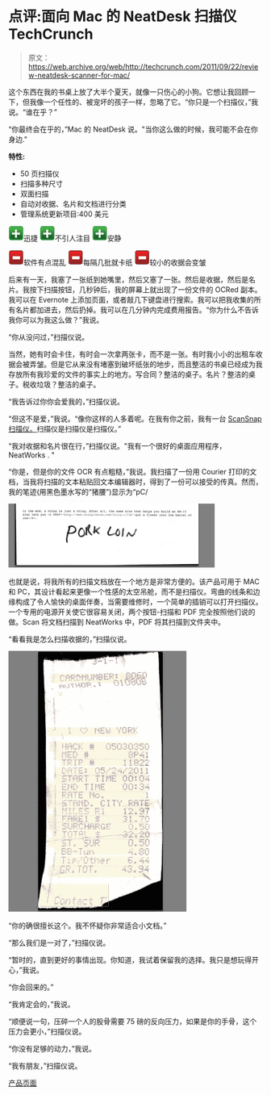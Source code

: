 # 点评:面向 Mac 的 NeatDesk 扫描仪 TechCrunch

> 原文：<https://web.archive.org/web/http://techcrunch.com/2011/09/22/review-neatdesk-scanner-for-mac/>

这个东西在我的书桌上放了大半个夏天，就像一只伤心的小狗。它想让我回顾一下，但我像一个任性的、被宠坏的孩子一样，忽略了它。“你只是一个扫描仪，”我说。“谁在乎？”

“你最终会在乎的，”Mac 的 NeatDesk 说。"当你这么做的时候，我可能不会在你身边."

**特性:**

*   50 页扫描仪
*   扫描多种尺寸
*   双面扫描
*   自动对收据、名片和文档进行分类
*   管理系统更新项目:400 美元

![](img/a4b42e166c2df6539186c537254ebad7.png)迅捷
![](img/a4b42e166c2df6539186c537254ebad7.png)不引人注目
![](img/a4b42e166c2df6539186c537254ebad7.png)安静

![](img/83fe1c21f0e7d75e37cb126fe48ca849.png)软件有点混乱
![](img/83fe1c21f0e7d75e37cb126fe48ca849.png)每隔几批就卡纸
![](img/83fe1c21f0e7d75e37cb126fe48ca849.png)较小的收据会变皱

后来有一天，我塞了一张纸到她嘴里，然后又塞了一张。然后是收据，然后是名片。我按下扫描按钮，几秒钟后，我的屏幕上就出现了一份文件的 OCRed 副本。我可以在 Evernote 上添加页面，或者敲几下键盘进行搜索。我可以把我收集的所有名片都加进去，然后扔掉。我可以在几分钟内完成费用报告。“你为什么不告诉我你可以为我这么做？”我说。

“你从没问过，”扫描仪说。

当然，她有时会卡住，有时会一次拿两张卡，而不是一张。有时我小小的出租车收据会被弄皱。但是它从来没有堵塞到破坏纸张的地步，而且整洁的书桌已经成为我存放所有我珍爱的文件的事实上的地方。写合同？整洁的桌子。名片？整洁的桌子。税收垃圾？整洁的桌子。

“我告诉过你你会爱我的，”扫描仪说。

“但这不是爱，”我说。“像你这样的人多着呢。在我有你之前，我有一台 [ScanSnap 扫描仪。](https://web.archive.org/web/20230204174714/https://techcrunch.com/2010/03/08/review-scansnap-s1300-portable-scanner/)扫描仪是扫描仪是扫描仪。”

“我对收据和名片很在行，”扫描仪说。"我有一个很好的桌面应用程序，NeatWorks . "

“你是，但是你的文件 OCR 有点粗糙，”我说。我扫描了一份用 Courier 打印的文档，当我将扫描的文本粘贴回文本编辑器时，得到了一份可以接受的传真。然而，我的笔迹(用黑色墨水写的“猪腰”)显示为“pC/

![](img/3b18af68a7b63ffffb19d01caafc93a7.png)

也就是说，将我所有的扫描文档放在一个地方是非常方便的。该产品可用于 MAC 和 PC，其设计看起来更像一个性感的太空吊舱，而不是扫描仪。弯曲的线条和边缘构成了令人愉快的桌面伴奏，当需要维修时，一个简单的插销可以打开扫描仪。一个专用的电源开关使它很容易关闭，两个按钮-扫描和 PDF 完全按照他们说的做。Scan 将文档扫描到 NeatWorks 中，PDF 将其扫描到文件夹中。

“看看我是怎么扫描收据的，”扫描仪说。

![](img/5a02171a45fe92fcaaba84269ed9d7ba.png)

“你的确很擅长这个。我不怀疑你非常适合小文档。”

“那么我们是一对了，”扫描仪说。

“暂时的，直到更好的事情出现。你知道，我试着保留我的选择。我只是想玩得开心，”我说。

“你会回来的。”

“我肯定会的，”我说。

“顺便说一句，压碎一个人的股骨需要 75 磅的反向压力，如果是你的手骨，这个压力会更小，”扫描仪说。

“你没有足够的动力，”我说。

“我有朋友，”扫描仪说。

[产品页面](https://web.archive.org/web/20230204174714/http://store.neatco.com/index/page/product/product_id/107/product_name/NeatDesk+for+Mac)